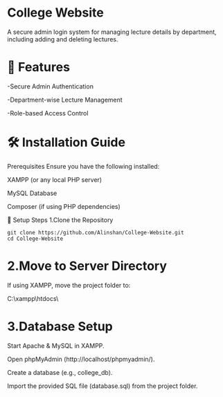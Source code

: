 # College Website

A secure admin login system for managing lecture details by department, including adding and deleting lectures.

# 🚀 Features

-Secure Admin Authentication

-Department-wise Lecture Management

-Role-based Access Control

# 🛠️ Installation Guide

Prerequisites
Ensure you have the following installed:

XAMPP (or any local PHP server)

MySQL Database

Composer (if using PHP dependencies)

🔧 Setup Steps
1.Clone the Repository
```
git clone https://github.com/Alinshan/College-Website.git
cd College-Website
```
# 2.Move to Server Directory

If using XAMPP, move the project folder to:

C:\xampp\htdocs\

# 3.Database Setup

Start Apache & MySQL in XAMPP.

Open phpMyAdmin (http://localhost/phpmyadmin/).

Create a database (e.g., college_db).

Import the provided SQL file (database.sql) from the project folder.



